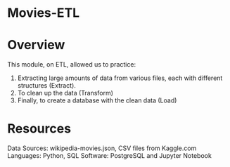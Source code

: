 # Movies-ETL

# Overview
This module, on ETL, allowed us to practice:
1. Extracting large amounts of data from various files, each with different structures (Extract).
2. To clean up the data (Transform)
3. Finally, to create a database with the clean data (Load)

# Resources
Data Sources: wikipedia-movies.json, CSV files from Kaggle.com
Languages: Python, SQL
Software: PostgreSQL and Jupyter Notebook
